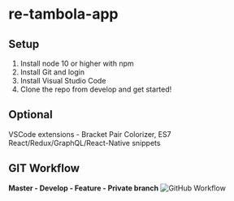 # re-tambola-app

## Setup
1. Install node 10 or higher with npm
1. Install Git and login
1. Install Visual Studio Code
1. Clone the repo from develop and get started!

## Optional
VSCode extensions - Bracket Pair Colorizer, ES7 React/Redux/GraphQL/React-Native snippets

## GIT Workflow
**Master - Develop - Feature - Private branch**
![GitHub Workflow](https://buddy.works/blog/images/gitflow.png)

